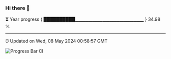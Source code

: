 ### Hi there 👋

⏳ Year progress { ██████████▁▁▁▁▁▁▁▁▁▁▁▁▁▁▁▁▁▁▁▁ } 34.98 %

---

⏰ Updated on Wed, 08 May 2024 00:58:57 GMT

![Progress Bar CI](https://github.com/liununu/liununu/workflows/Progress%20Bar%20CI/badge.svg)
